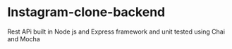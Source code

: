 # Instagram-clone-backend
Rest APi built in Node js and Express framework and unit tested using Chai and Mocha
